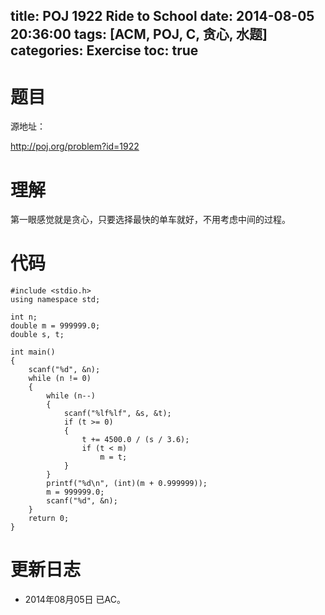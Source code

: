﻿title: POJ 1922 Ride to School
date: 2014-08-05 20:36:00
tags: [ACM, POJ, C, 贪心, 水题]
categories: Exercise
toc: true
---
# 题目
源地址：

http://poj.org/problem?id=1922

# 理解
第一眼感觉就是贪心，只要选择最快的单车就好，不用考虑中间的过程。

<!-- more -->

# 代码

```
#include <stdio.h>
using namespace std;

int n;
double m = 999999.0;
double s, t;

int main()
{
    scanf("%d", &n);
    while (n != 0)
    {
        while (n--)
        {
            scanf("%lf%lf", &s, &t);
            if (t >= 0)
            {
                t += 4500.0 / (s / 3.6);
                if (t < m)
                    m = t;
            }
        }
        printf("%d\n", (int)(m + 0.999999));
        m = 999999.0;
        scanf("%d", &n);
    }
    return 0;
}

```

# 更新日志
- 2014年08月05日 已AC。